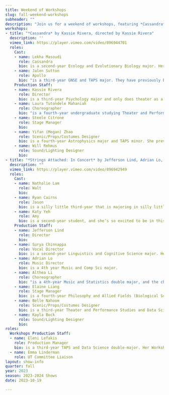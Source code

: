 ```yaml
---
title: Weekend of Workshops
slug: fall-weekend-workshops
subheader: ""
description: "Join us for a weekend of workshops, featuring *Cassandra* by Kassie Rivera, and *Strings Attached: In Concert*, a new musical by Jefferson Lind and music by Althea Li and Adrian Lo. *Cassandra* is a one-act, student-written play, adapted from the Trojan myth of the prophet Cassandra. *Strings Attached: In Concert*, also student-written, is adapted from the 2011 movie musical *The Muppets*. "
workshops:
- title: "*Cassandra* by Kassie Rivera, directed by Kassie Rivera"
  description: ''
  vimeo_link: https://player.vimeo.com/video/896944701
  roles:
    Cast:
    - name: Lekha Masoudi
      role: Cassandra
      bio: is a second-year Ecology and Evolutionary Biology major. Her past credits include *Antigone* (Chorus) and *Antony and Cleopatra* (Assistant Director). She is also involved with the Phoenix Sustainability Initiative and is an editor for Firebird Magazine and Animus Classics Journal. Lekha would like to thank the amazing *Cassandra* team and her family and friends for their support.
    - name: Jalen Sutton
      role: Apollo
      bio: "is a third-year GNSE and TAPS major. They have previously been featured in Cirque de la Mort: A High-Flying Murder Mystery (The Maid) and the 2023 Winter Dance Showcase (Ensemble)."
    Production Staff:
    - name: Kassie Rivera
      role: Director
      bio: is a third-year Psychology major and only does theater as a hobby because she has a deep-seated dislike of theater kids (yes, that includes herself). They wrote this play because their name is Kassandra (wow narcissist much?) and they're super excited/nervous for people to see it. They'd like to thank their cast for watching 50% off, even though it has nothing to do with this show, and they'd like to thank the Greek gods for being chaotic and awful most of the time (also, no she's never read Percy Jackson). Anyway, enjoy the show :)
    - name: Laura Tutondele Mahaniah
      role: Choreographer
      bio: "is a fourth-year undergraduate studying Theater and Performance Studies and Linguistics. She has worked on a variety of University Theater, TAPS, Cup of Theater, Dance Council, and Hyde Park Community Player productions. Some of her favorite credits include *The Physicists on Silks* (Director/production manager), *Marian, or the True Tale of Robin Hood* (Will Scarlett/Fight Captain), and the 2022-23 TAPS Dance Showcase. Ongoing projects include assisting Julia Rhoads on the TAPS dance program; acting in *The Wolves* (going up the weekend of November 3rd…); and advertising Cup of Theater’s weekly artist studios (Fridays, 4-6, Bartlett Lounge, you should totally come…). Email: lauratutondele@gmail.com Instagram: @lauratutondele"
    - name: Steele Citrone
      role: Stage Manager
      bio: 
    - name: Yifan (Megan) Zhao  
      role: Scenic/Props/Costumes Designer
      bio: is a fourth-year Astrophysics major and TAPS minor. She previously worked on Theater[24] (Director) and *The Light* (assistant production manager). 
    - name: Will Rehmus
      role: Sound/Lighting Designer
      bio: 
- title: "*Strings Attached: In Concert* by Jefferson Lind, Adrian Lo, and Althea Li, directed by Jefferson Lind"
  description: ""
  vimeo_link: https://player.vimeo.com/video/896942949
  roles:
    Cast:
    - name: Nathalie Lam
      role: Walt
      bio: 
    - name: Ryan Cairns
      role: Jason
      bio: is a silly little third-year that is majoring in silly little Political Science & Human Rights. She previously has worked on a lot of other silly little shows. She hopes you enjoy her silly little singing and loves her silly little friends. 
    - name: Katy Yeh
      role: Amy
      bio: is a second-year student, and she’s so excited to be in this production of *Strings Attached*! She has previously worked on *Perfect Match* (Katie) with UT, and has also done shows before college. She is so grateful for her family, friends, and everyone who has worked so hard to create this musical. She hopes you enjoy the show!
    Production Staff:
    - name: Jefferson Lind
      role: Director
      bio:
    - name: Surya Chinnappa
      role: Vocal Director
      bio: is a second-year Linguistics and Cognitive Science major. He has previously worked with UT on *Be More Chill* (Jake), Theater[24] Winter ‘23 (Actor), and has an eponymous solo vocal/instrumental music project. In his free time, he enjoys hiding origami in various spots around campus.
    - name: Adrian Lo
      role: Music Director
      bio: is a 4th year Music and Comp Sci major. 
    - name: Althea Li
      role: Choreographer
      bio: "is a 4th-year Music and Statistics double major, and the choreographer on *Strings Attached: In Concert*. She is very excited to finally bring *Strings Attached* to the stage in Weekend of Workshops. Along with *Strings Attached*, Althea is also working on *Falsettos* (Choreographer), going up in the winter."
    - name: Elaine Liang
      role: Stage Manager
      bio: is a fourth-year Philosophy and Allied Fields (Biological Sciences) major and Chemistry minor. She has previously worked on *The Laramie Project* (Assistant Costume Designer) and *Be More Chill* (Assistant Stage Manager). 
    - name: Belle Nahoom
      role: Scenic/Props/Costumes Designer
      bio: is a third-year Theater and Performance Studies and Data Science major. Her previous theatre credits with UT include *The Heirs* (ASM), *Marian* (ASM), *The Intruder* Workshop (Costume Designer), *Scientific Method* (Costume Designer), *Macbeth in Space* (Hair & Makeup), *Queen of Spades* Workshop (SM & PM), *The Laramie Project* (SM Collective™), the B.A. Thesis, *Yivdak* (Jared), *12th Night* (Hair & Makeup), *Be More Chill* (Costume Designer), as well as the upcoming production (Winter Quarter) of *Falsettos* (Costume Designer). She is also capocomico of the Commedia Dell’Arte improv troupe on campus.
    - name: Kayla Bock
      role: Sound/Lighting Designer
      bio: 
roles:
  Workshops Production Staff:
  - name: Eleni Lefakis
    role: Production Manager
    bio: is a third-year TAPS and Data Science double-major. Her Workshop credits are *The Heirs* (Costume Designer) and *Ah Wing and The Automaton Eagle* (Assistant Stage Manager), both from Autumn 2021. She has 8 UT MainStage credits and is currently working on *The Taming of the Shrew* (Stage Manager) and *Falsettos* (Dramaturg). She’d like to express her love and admiration for everyone on workshops who put together such good performances in so little time, and especially for Kassie, Jeff, Althea, and Adrian for being the masterminds behind the awesome material that comprises this production! 
  - name: Emma Linderman
    role: UT Committee Liaison
layout: show-info
quarter: fall
year: 2023
season: 2023-2024 Shows
date: 2023-10-19

---
```

